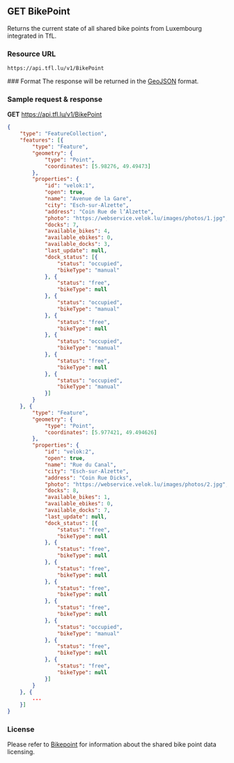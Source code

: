## GET BikePoint
Returns the current state of all shared bike points from Luxembourg integrated in TfL.

### Resource URL
    https://api.tfl.lu/v1/BikePoint

### Format
The response will be returned in the [GeoJSON](http://geojson.org/) format.

### Sample request & response
**GET** https://api.tfl.lu/v1/BikePoint
```json
{
	"type": "FeatureCollection",
	"features": [{
		"type": "Feature",
		"geometry": {
			"type": "Point",
			"coordinates": [5.98276, 49.49473]
		},
		"properties": {
			"id": "velok:1",
			"open": true,
			"name": "Avenue de la Gare",
			"city": "Esch-sur-Alzette",
			"address": "Coin Rue de l’Alzette",
			"photo": "https://webservice.velok.lu/images/photos/1.jpg",
			"docks": 7,
			"available_bikes": 4,
			"available_ebikes": 0,
			"available_docks": 3,
			"last_update": null,
			"dock_status": [{
				"status": "occupied",
				"bikeType": "manual"
			}, {
				"status": "free",
				"bikeType": null
			}, {
				"status": "occupied",
				"bikeType": "manual"
			}, {
				"status": "free",
				"bikeType": null
			}, {
				"status": "occupied",
				"bikeType": "manual"
			}, {
				"status": "free",
				"bikeType": null
			}, {
				"status": "occupied",
				"bikeType": "manual"
			}]
		}
	}, {
		"type": "Feature",
		"geometry": {
			"type": "Point",
			"coordinates": [5.977421, 49.494626]
		},
		"properties": {
			"id": "velok:2",
			"open": true,
			"name": "Rue du Canal",
			"city": "Esch-sur-Alzette",
			"address": "Coin Rue Dicks",
			"photo": "https://webservice.velok.lu/images/photos/2.jpg",
			"docks": 8,
			"available_bikes": 1,
			"available_ebikes": 0,
			"available_docks": 7,
			"last_update": null,
			"dock_status": [{
				"status": "free",
				"bikeType": null
			}, {
				"status": "free",
				"bikeType": null
			}, {
				"status": "free",
				"bikeType": null
			}, {
				"status": "free",
				"bikeType": null
			}, {
				"status": "free",
				"bikeType": null
			}, {
				"status": "occupied",
				"bikeType": "manual"
			}, {
				"status": "free",
				"bikeType": null
			}, {
				"status": "free",
				"bikeType": null
			}]
		}
	}, {
        ...
    }]
}
```

### License
Please refer to [Bikepoint](/RESTAPIs/BikePoint.md#license) for information about the shared bike point data licensing.
